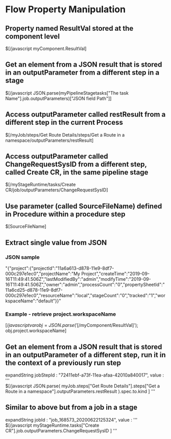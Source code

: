 # Flow Property Manipulation #

## Property named ResultVal stored at the component level ##
$[/javascript myComponent.ResultVal]

## Get an element from a JSON result that is stored in an outputParameter from a different step in a stage ##
$[/javascript JSON.parse(myPipelineStagetasks["The task Name"].job.outputParameters)["JSON field Path"]]

## Access outputParameter called restResult from a different step in the current Process ##
$[/myJob/steps/Get Route Details/steps/Get a Route in a namespace/outputParameters/restResult]

## Access outputParameter called ChangeRequestSysID from a different step, called Create CR, in the same pipeline stage ##
$[/myStageRuntime/tasks/Create CR/job/outputParameters/ChangeRequestSysID]

## Use parameter (called SourceFileName) defined in Procedure within a procedure step ##
$[SourceFileName]

## Extract single value from JSON ##
### JSON sample ###
"{"project":{"projectId":"11a6a613-d878-11e9-8df7-000c297e1ec0","projectName":"My Project","createTime":"2019-09-16T11:49:41.506Z","lastModifiedBy":"admin","modifyTime":"2019-09-16T11:49:41.506Z","owner":"admin","processCount":"0","propertySheetId":"11a6cd25-d878-11e9-8df7-000c297e1ec0","resourceName":"local","stageCount":"0","tracked":"1","workspaceName":"default"}}"

### Example - retrieve project.workspaceName ###
$[/javascript var obj=JSON.parse('$[/myComponent/ResultVal]'); obj.project.workspaceName]

##  Get an element from a JSON result that is stored in an outputParameter of a different step, run it in the context of a previously run step ##
expandString jobStepId : "72411ebf-a73f-11ea-afaa-42010a840017", value : '''\
$[/javascript
JSON.parse(
	myJob.steps["Get Route Details"].steps["Get a Route in a namespace"].outputParameters.restResult
).spec.to.kind
]
'''

## Similar to above but from a job in a stage ##
expandString jobId : "job_168573_20200622125324", value : '''\
$[/javascript myStageRuntime.tasks["Create CR"].job.outputParameters.ChangeRequestSysID
]
'''